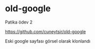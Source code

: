 # old-google

Patika ödev 2

https://github.com/cuneytsir/old-google

Eski google sayfası görsel olarak klonlandı

